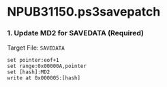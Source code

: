 # NPUB31150.ps3savepatch

### 1. Update MD2 for SAVEDATA (Required)

Target File: `SAVEDATA`

```
set pointer:eof+1
set range:0x00000A,pointer
set [hash]:MD2
write at 0x000005:[hash]
```


